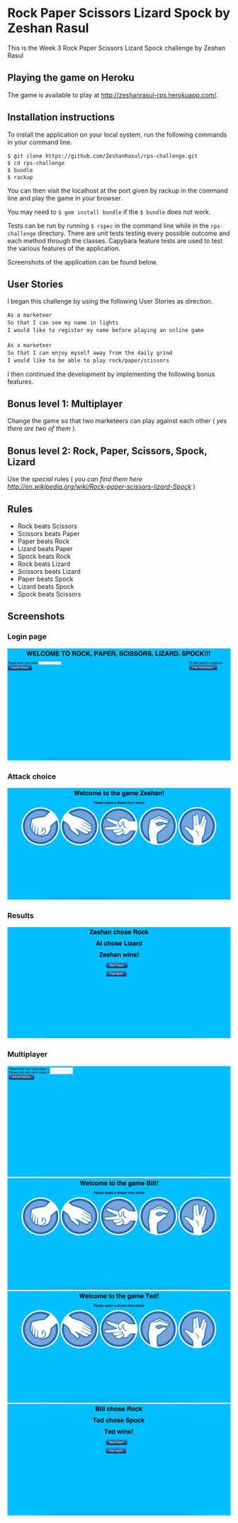 # Rock Paper Scissors Lizard Spock by Zeshan Rasul

 This is the Week 3 Rock Paper Scissors Lizard Spock challenge by Zeshan Rasul

## Playing the game on Heroku

The game is available to play at http://zeshanrasul-rps.herokuapp.com/.  

## Installation instructions

To install the application on your local system, run the following commands in your command line.

```
$ git clone https://github.com/ZeshanRasul/rps-challenge.git
$ cd rps-challenge
$ bundle
$ rackup
```
You can then visit the localhost at the port given by rackup in the command line and play the game in your browser.

You may need to `$ gem install bundle` if the `$ bundle` does not work.

Tests can be run by running `$ rspec` in the command line while in the `rps-challenge` directory.  There are unit tests testing every possible outcome and each method through the classes.  Capybara feature tests are used to test the various features of the application.

Screenshots of the application can be found below.

## User Stories

I began this challenge by using the following User Stories as direction.

```sh
As a marketeer
So that I can see my name in lights
I would like to register my name before playing an online game

As a marketeer
So that I can enjoy myself away from the daily grind
I would like to be able to play rock/paper/scissors
```

I then continued the development by implementing the following bonus features.

## Bonus level 1: Multiplayer

Change the game so that two marketeers can play against each other ( _yes there are two of them_ ).

## Bonus level 2: Rock, Paper, Scissors, Spock, Lizard

Use the _special_ rules ( _you can find them here http://en.wikipedia.org/wiki/Rock-paper-scissors-lizard-Spock_ )

## Rules

- Rock beats Scissors
- Scissors beats Paper
- Paper beats Rock
- Lizard beats Paper
- Spock beats Rock
- Rock beats Lizard
- Scissors beats Lizard
- Paper beats Spock
- Lizard beats Spock
- Spock beats Scissors

## Screenshots

### Login page
![Screenshot](https://raw.githubusercontent.com/ZeshanRasul/rps-challenge/master/docs/playerlogin.png)

### Attack choice
![Screenshot](https://raw.githubusercontent.com/ZeshanRasul/rps-challenge/master/docs/attackchoice.png)

### Results
![Screenshot](https://raw.githubusercontent.com/ZeshanRasul/rps-challenge/master/docs/resultspage.png)

### Multiplayer
![Screenshot](https://raw.githubusercontent.com/ZeshanRasul/rps-challenge/master/docs/multiplayerlogin.png)
![Screenshot](https://raw.githubusercontent.com/ZeshanRasul/rps-challenge/master/docs/player1choice.png)
![Screenshot](https://raw.githubusercontent.com/ZeshanRasul/rps-challenge/master/docs/player2choice.png)
![Screenshot](https://raw.githubusercontent.com/ZeshanRasul/rps-challenge/master/docs/multiplayerresults.png)
